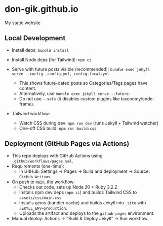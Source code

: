 # don-gik.github.io
My static website

## Local Development
- Install deps: `bundle install`
- Install Node deps (for Tailwind): `npm ci`
- Serve with future posts visible (recommended):
  `bundle exec jekyll serve --config _config.yml,_config.local.yml`
  - This shows future-dated posts so Categories/Tags pages have content.
  - Alternatively, use `bundle exec jekyll serve --future`.
  - Do not use `--safe` (it disables custom plugins like taxonomy/code-frame).

- Tailwind workflow:
  - Watch CSS during dev: `npm run dev` (runs Jekyll + Tailwind watcher)
  - One-off CSS build: `npm run build:css`

## Deployment (GitHub Pages via Actions)
- This repo deploys with GitHub Actions using `.github/workflows/pages.yml`.
- Requirements (one-time):
  - In GitHub: Settings → Pages → Build and deployment → Source: `GitHub Actions`.
- On push to `main`, the workflow:
  - Checks out code, sets up Node 20 + Ruby 3.2.2.
  - Installs npm dev deps (`npm ci`) and builds Tailwind CSS to `assets/css/main.css`.
  - Installs gems (bundler cache) and builds Jekyll into `_site` with `JEKYLL_ENV=production`.
  - Uploads the artifact and deploys to the `github-pages` environment.
- Manual deploy: Actions → "Build & Deploy Jekyll" → Run workflow.
